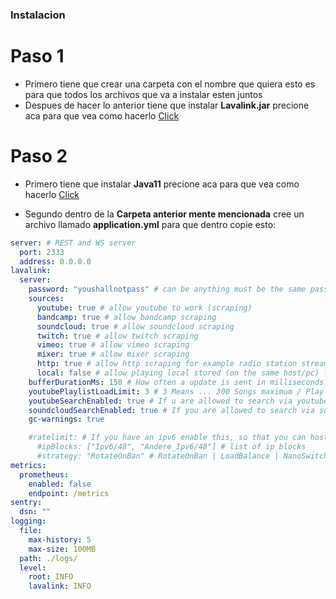 ### Instalacion

# Paso 1
* Primero tiene que crear una carpeta con el nombre que quiera esto es para que todos los archivos que va a instalar esten juntos
* Despues de hacer lo anterior tiene que instalar **Lavalink.jar** precione aca para que vea como hacerlo [Click](https://github.com/Truchorko5566/lavalink-on-vps/blob/vps-linux/Lavalink.jar.md)

# Paso 2
* Primero tiene que instalar **Java11** precione aca para que vea como hacerlo [Click](https://github.com/Truchorko5566/lavalink-on-vps/blob/vps-linux/java-install.md) 
+ Segundo dentro de la **Carpeta anterior mente mencionada** cree un archivo llamado **application.yml** para que dentro copie esto:
```yml
server: # REST and WS server
  port: 2333
  address: 0.0.0.0
lavalink:
  server:
    password: "youshallnotpass" # can be anything must be the same password to connect to!
    sources:
      youtube: true # allow youtube to work (scraping)
      bandcamp: true # allow bandcamp scraping
      soundcloud: true # allow soundcloud scraping
      twitch: true # allow twitch scraping
      vimeo: true # allow vimeo scraping
      mixer: true # allow mixer scraping
      http: true # allow http scraping for example radio station streams
      local: false # allow playing local stored (on the same host/pc) files (.mp3, etc.)
    bufferDurationMs: 150 # How often a update is sent in milliseconds
    youtubePlaylistLoadLimit: 3 # 3 Means ... 300 Songs maximum / Playlist
    youtubeSearchEnabled: true # If u are allowed to search via youtube
    soundcloudSearchEnabled: true # If you are allowed to search via soundcloud
    gc-warnings: true 

    #ratelimit: # If you have an ipv6 enable this, so that you can host lavalink for way longer
      #ipBlocks: ["Ipv6/48", "Andere_Ipv6/48"] # list of ip blocks
      #strategy: "RotateOnBan" # RotateOnBan | LoadBalance | NanoSwitch | RotatingNanoSwitch
metrics:
  prometheus:
    enabled: false
    endpoint: /metrics
sentry:
  dsn: ""
logging:
  file:
    max-history: 5
    max-size: 100MB
  path: ./logs/
  level:
    root: INFO
    lavalink: INFO
```
